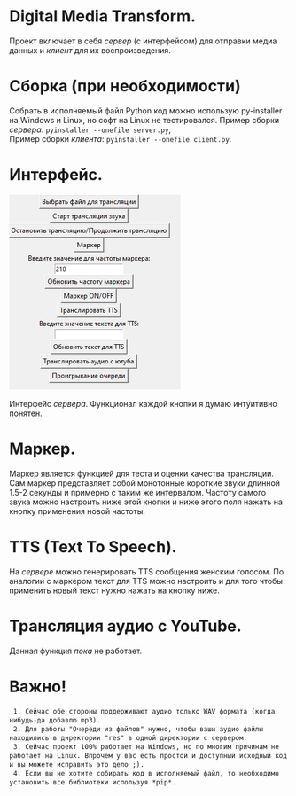 # Digital Media Transform.
Проект включает в себя *сервер* (с интерфейсом) для отправки медиа данных и *клиент* для их воспроизведения.
# Сборка (при необходимости)
Собрать в исполняемый файл Python код можно использую py-installer на Windows и Linux, но софт на Linux не тестировался.
Пример сборки *сервера*: ``` pyinstaller --onefile server.py ```,  
Пример сборки *клиента*: ``` pyinstaller --onefile client.py ```.
# Интерфейс.
![alt text](https://github.com/amazingdevvv/DMT/blob/main/images/gui.png)

Интерфейс *сервера*.
Функционал каждой кнопки я думаю интуитивно понятен. 

# Маркер.
Маркер является функцией для теста и оценки качества трансляции. Сам маркер представляет собой монотонные короткие звуки длинной 1.5-2 секунды и примерно с таким же интервалом. Частоту самого звука можно настроить ниже этой кнопки и ниже этого поля нажать на кнопку применения новой частоты.

# TTS (Text To Speech).
На *сервере* можно генерировать TTS сообщения женским голосом. По аналогии с маркером текст для TTS можно настроить и для того чтобы применить новый текст нужно нажать на кнопку ниже.

# Трансляция аудио с YouTube.
Данная функция *пока* не работает.

# Важно!
```
 1. Сейчас обе стороны поддерживают аудио только WAV формата (когда нибудь-да добавлю mp3).
 2. Для работы "Очереди из файлов" нужно, чтобы ваши аудио файлы находились в директории "res" в одной директории с сервером.
 3. Сейчас проект 100% работает на Windows, но по многим причинам не работает на Linux. Впрочем у вас есть простой и доступный исходный код и вы можете исправить это дело ;).
 4. Если вы не хотите собирать код в исполняемый файл, то необходимо установить все библиотеки используя *pip*.
 
